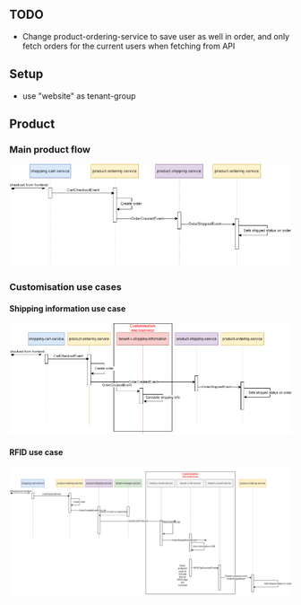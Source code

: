 <h2>TODO</h2>

<ul>
    <li>Change product-ordering-service to save user as well in order, and only fetch orders for the current users when fetching from API</li>
</ul>

<h2>Setup</h2>
<ul>
  <li>use "website" as tenant-group</li>
</ul>


<h2>Product</h2>
<h3>Main product flow</h3>
<img src="https://github.com/Zhiftie/sportStoreMigration/blob/main/main_product_flow.png" alt="Main product flow sequence diagram">
<h3>Customisation use cases</h3>
<h4>Shipping information use case</h4>
<img src="https://github.com/Zhiftie/sportStoreMigration/blob/main/shipping_information_flow.png" alt="Shipping information sequence diagram">
<h4>RFID use case</h4>
<img src="https://github.com/Zhiftie/sportStoreMigration/blob/main/rfid_flow.png" alt="RFID use case sequence diagram">
